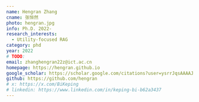 ```yaml
---
name: Hengran Zhang
cname: 张恒然
photo: hengran.jpg
info: Ph.D. 2022-
research_interests:
  - Utility-focused RAG
category: phd
year: 2022
# TODO:
email: zhanghengran22z@ict.ac.cn
homepage: https://hengran.github.io
google_scholar: https://scholar.google.com/citations?user=ysrrJqsAAAAJ
github: https://github.com/hengran
# x: https://x.com/BiKeping
# linkedin: https://www.linkedin.com/in/keping-bi-b62a3437
---
```

